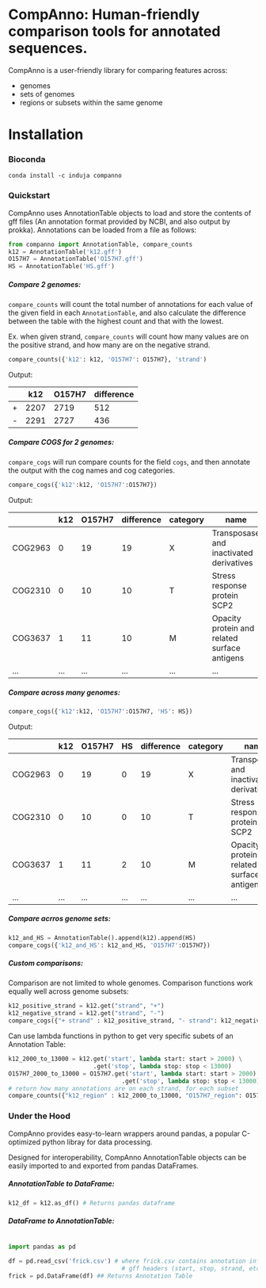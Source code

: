 # CompAnno: Human-friendly comparison tools for annotated sequences.

CompAnno is a user-friendly library for comparing features across:
  - genomes
  - sets of genomes
  - regions or subsets within the same genome


# Installation
### Bioconda
```
conda install -c induja companno
```

### Quickstart
CompAnno uses AnnotationTable objects to load and store the contents of gff files (An annotation format provided by NCBI, and also output by prokka). Annotations can be loaded from a file as follows:
```python
from companno import AnnotationTable, compare_counts
k12 = AnnotationTable('k12.gff')
O157H7 = AnnotationTable('O157H7.gff')
HS = AnnotationTable('HS.gff')
```

##### Compare 2 genomes:

`compare_counts` will count the total number of annotations for each value of the given field in each `AnnotationTable`, and also calculate the difference between the table with the highest count and that with the lowest.

Ex. when given strand, `compare_counts` will count how many values are on the positive strand, and how many are on the negative strand.

```python
compare_counts({'k12': k12, 'O157H7': O157H7}, 'strand')
```

Output:

|      | k12  | O157H7 | difference |
| ---- | ---- | ------ | ---------- |
| +    | 2207 | 2719   | 512        |
| -    | 2291 | 2727   | 436        |

##### Compare COGS for 2 genomes:

`compare_cogs` will run compare counts for the field `cogs`, and then annotate the output with the cog names and cog categories.

```python
compare_cogs({'k12':k12, 'O157H7':O157H7})
```

Output:

|         | k12  | O157H7 | difference | category | name                                         |
| ------- | ---- | ------ | ---------- | -------- | -------------------------------------------- |
| COG2963 | 0    | 19     | 19         | X        | Transposase and inactivated derivatives      |
| COG2310 | 0    | 10     | 10         | T        | Stress response protein SCP2                 |
| COG3637 | 1    | 11     | 10         | M        | Opacity protein and related surface antigens |
| ...     | ...  | ...    | ...        | ...      | ...                                          |

##### Compare across many genomes:

```python
compare_cogs({'k12':k12, 'O157H7':O157H7, 'HS': HS})
```

Output:

|         | k12  | O157H7 | HS   | difference | category | name                                         |
| ------- | ---- | ------ | ---- | ---------- | -------- | -------------------------------------------- |
| COG2963 | 0    | 19     | 0    | 19         | X        | Transposase and inactivated derivatives      |
| COG2310 | 0    | 10     | 0    | 10         | T        | Stress response protein SCP2                 |
| COG3637 | 1    | 11     | 2    | 10         | M        | Opacity protein and related surface antigens |
| ...     | ...  | ...    | ...  | ...        | ...      | ...                                          |

##### Compare acrros genome sets:

```python
k12_and_HS = AnnotationTable().append(k12).append(HS)
compare_cogs({'k12_and_HS': k12_and_HS, 'O157H7':O157H7})
```

##### Custom comparisons:

Comparison are not limited to whole genomes. Comparison functions work equally well
across genome subsets:

```python
k12_positive_strand = k12.get("strand", "+")
k12_negative_strand = k12.get("strand", "-")
compare_cogs({"+ strand" : k12_positive_strand, "- strand": k12_negative_strand})
```

Can use lambda functions in python to get very specific subets of an Annotation Table:

```python
k12_2000_to_13000 = k12.get('start', lambda start: start > 2000) \
						.get('stop', lambda stop: stop < 13000)
O157H7_2000_to_13000 = O157H7.get('start', lambda start: start > 2000) \
								.get('stop', lambda stop: stop < 13000)
# return how many annotations are on each strand, for each subset
compare_counts({"k12_region" : k12_2000_to_13000, "O157H7_region": O157H7_2000_to_13000}, strand)
```

### Under the Hood

CompAnno provides easy-to-learn wrappers around pandas, a popular C-optimized python
libray for data processing.

Designed for interoperability, CompAnno AnnotationTable
objects can be easily imported to and exported from pandas DataFrames.

##### AnnotationTable to DataFrame:

```python
k12_df = k12.as_df() # Returns pandas dataframe
```

##### DataFrame to AnnotationTable:

```python

import pandas as pd

df = pd.read_csv('frick.csv') # where frick.csv contains annotation information using
								# gff headers (start, stop, strand, etc.)
frick = pd.DataFrame(df) ## Returns Annotation Table
```
